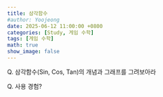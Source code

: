 ```yaml
---
title: 삼각함수
#author: Yoojeong
date: 2025-06-12 11:00:00 +0800
categories: [Study, 게임 수학]
tags: [게임 수학]
math: true
show_image: false
---
```


Q. 삼각함수(Sin, Cos, Tan)의 개념과 그래프를 그려보아라  

Q. 사용 경험?  
